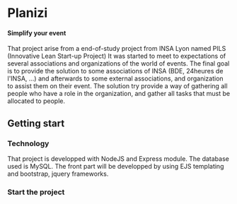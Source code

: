 # Planizi
#### Simplify your event
That project arise from a end-of-study project from INSA Lyon named PILS (Innovative Lean Start-up Project)
It was started to meet to expectations of several associations and organizations of the world of events.
The final goal is to provide the solution to some associations of INSA (BDE, 24heures de l'INSA, ...) and afterwards to some external associations, and organization to assist them on their event.
The solution try provide a way of gathering all people who have a role in the organization, and gather all tasks that must be allocated to people.

## Getting start
### Technology
That project is developped with NodeJS and Express module.
The database used is MySQL.
The front part will be developped by using EJS templating and bootstrap, jquery frameworks.

### Start the project


